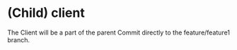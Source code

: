 # (Child) client
The Client will be a part of the parent
 Commit directly to the feature/feature1 branch.
